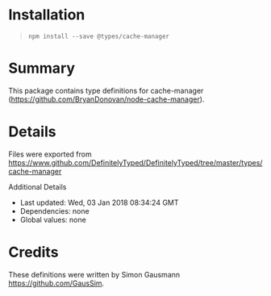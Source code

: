 # Installation
> `npm install --save @types/cache-manager`

# Summary
This package contains type definitions for cache-manager (https://github.com/BryanDonovan/node-cache-manager).

# Details
Files were exported from https://www.github.com/DefinitelyTyped/DefinitelyTyped/tree/master/types/cache-manager

Additional Details
 * Last updated: Wed, 03 Jan 2018 08:34:24 GMT
 * Dependencies: none
 * Global values: none

# Credits
These definitions were written by Simon Gausmann <https://github.com/GausSim>.
